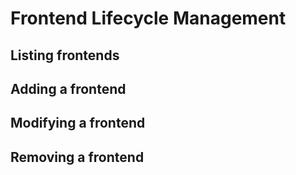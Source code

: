 # Frontend Lifecycle Management

## Listing frontends

## Adding a frontend

## Modifying a frontend

## Removing a frontend
